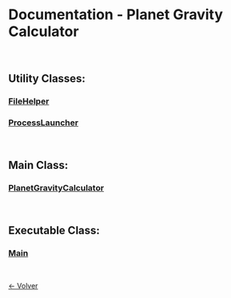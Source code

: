 # Documentation - Planet Gravity Calculator
<br>

## Utility Classes:
### [FileHelper](./classes/file_helper.md)
### [ProcessLauncher](./classes/process_launcher.md)
<br>

## Main Class:
### [PlanetGravityCalculator](./classes/planet_gravity_calculator.md)
<br>

## Executable Class:
### [Main](./classes/main.md)
<br>

[<- Volver](../README.md)